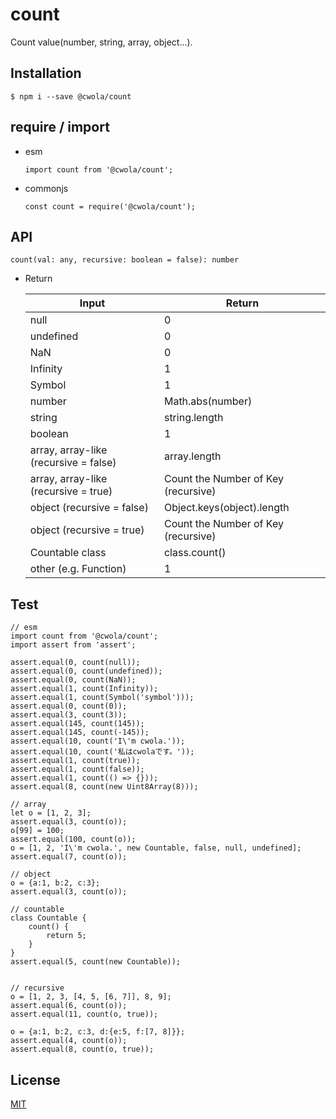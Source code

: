 # count

Count value(number, string, array, object...).

## Installation

```
$ npm i --save @cwola/count
```

## require / import

- esm

    ```
    import count from '@cwola/count';
    ```

- commonjs

    ```
    const count = require('@cwola/count');
    ```

## API

```
count(val: any, recursive: boolean = false): number
```

- Return

    | Input | Return |
    |---|---|
    | null | 0 |
    | undefined | 0 |
    | NaN | 0 |
    | Infinity | 1 |
    | Symbol | 1 |
    | number | Math.abs(number) |
    | string | string.length |
    | boolean | 1 |
    | array, array-like (recursive = false) | array.length |
    | array, array-like (recursive = true) | Count the Number of Key (recursive) |
    | object (recursive = false) | Object.keys(object).length |
    | object (recursive = true) | Count the Number of Key (recursive) |
    | Countable class | class.count() |
    | other (e.g. Function) | 1 |

## Test

```
// esm
import count from '@cwola/count';
import assert from 'assert';

assert.equal(0, count(null));
assert.equal(0, count(undefined));
assert.equal(0, count(NaN));
assert.equal(1, count(Infinity));
assert.equal(1, count(Symbol('symbol')));
assert.equal(0, count(0));
assert.equal(3, count(3));
assert.equal(145, count(145));
assert.equal(145, count(-145));
assert.equal(10, count('I\'m cwola.'));
assert.equal(10, count('私はcwolaです。'));
assert.equal(1, count(true));
assert.equal(1, count(false));
assert.equal(1, count(() => {}));
assert.equal(8, count(new Uint8Array(8)));

// array
let o = [1, 2, 3];
assert.equal(3, count(o));
o[99] = 100;
assert.equal(100, count(o));
o = [1, 2, 'I\'m cwola.', new Countable, false, null, undefined];
assert.equal(7, count(o));

// object
o = {a:1, b:2, c:3};
assert.equal(3, count(o));

// countable
class Countable {
    count() {
        return 5;
    }
}
assert.equal(5, count(new Countable));


// recursive
o = [1, 2, 3, [4, 5, [6, 7]], 8, 9];
assert.equal(6, count(o));
assert.equal(11, count(o, true));

o = {a:1, b:2, c:3, d:{e:5, f:[7, 8]}};
assert.equal(4, count(o));
assert.equal(8, count(o, true));
```

## License

[MIT](https://github.com/cwola/count/blob/develop/LICENSE)

